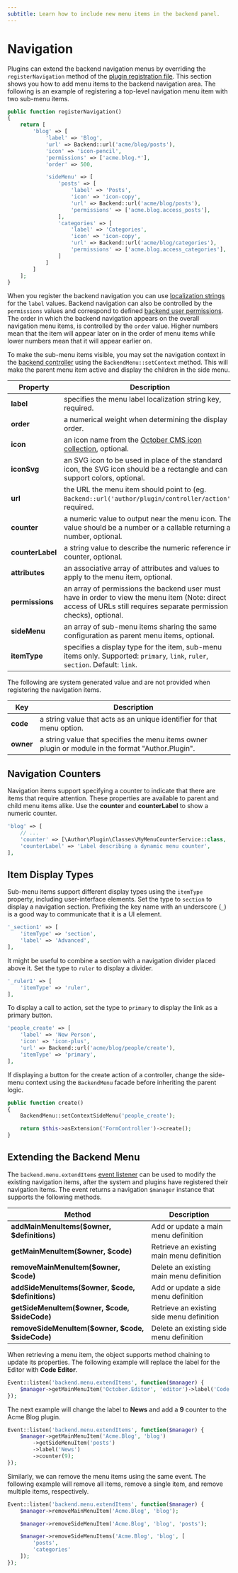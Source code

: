 ```yaml
---
subtitle: Learn how to include new menu items in the backend panel.
---
```

# Navigation

Plugins can extend the backend navigation menus by overriding the `registerNavigation` method of the [plugin registration file](../extending.md). This section shows you how to add menu items to the backend navigation area. The following is an example of registering a top-level navigation menu item with two sub-menu items.

```php
public function registerNavigation()
{
    return [
        'blog' => [
            'label' => 'Blog',
            'url' => Backend::url('acme/blog/posts'),
            'icon' => 'icon-pencil',
            'permissions' => ['acme.blog.*'],
            'order' => 500,

            'sideMenu' => [
                'posts' => [
                    'label' => 'Posts',
                    'icon' => 'icon-copy',
                    'url' => Backend::url('acme/blog/posts'),
                    'permissions' => ['acme.blog.access_posts'],
                ],
                'categories' => [
                    'label' => 'Categories',
                    'icon' => 'icon-copy',
                    'url' => Backend::url('acme/blog/categories'),
                    'permissions' => ['acme.blog.access_categories'],
                ]
            ]
        ]
    ];
}
```

When you register the backend navigation you can use [localization strings](../system/localization.md) for the `label` values. Backend navigation can also be controlled by the `permissions` values and correspond to defined [backend user permissions](./permissions.md). The order in which the backend navigation appears on the overall navigation menu items, is controlled by the `order` value. Higher numbers mean that the item will appear later on in the order of menu items while lower numbers mean that it will appear earlier on.

To make the sub-menu items visible, you may set the navigation context in the [backend controller](../system/controllers.md) using the `BackendMenu::setContext` method. This will make the parent menu item active and display the children in the side menu.

Property | Description
------------- | -------------
**label** | specifies the menu label localization string key, required.
**order** | a numerical weight when determining the display order.
**icon** | an icon name from the [October CMS icon collection](../../element/available-icons.md), optional.
**iconSvg** | an SVG icon to be used in place of the standard icon, the SVG icon should be a rectangle and can support colors, optional.
**url** | the URL the menu item should point to (eg. `Backend::url('author/plugin/controller/action')`, required.
**counter** | a numeric value to output near the menu icon. The value should be a number or a callable returning a number, optional.
**counterLabel** | a string value to describe the numeric reference in counter, optional.
**attributes** | an associative array of attributes and values to apply to the menu item, optional.
**permissions** | an array of permissions the backend user must have in order to view the menu item (Note: direct access of URLs still requires separate permission checks), optional.
**sideMenu** | an array of sub-menu items sharing the same configuration as parent menu items, optional.
**itemType** | specifies a display type for the item, sub-menu items only. Supported: `primary`, `link`, `ruler`, `section`. Default: `link`.

The following are system generated value and are not provided when registering the navigation items.

Key | Description
------------- | -------------
**code** | a string value that acts as an unique identifier for that menu option.
**owner** | a string value that specifies the menu items owner plugin or module in the format "Author.Plugin".

## Navigation Counters

Navigation items support specifying a counter to indicate that there are items that require attention. These properties are available to parent and child menu items alike. Use the **counter** and **counterLabel** to show a numeric counter.

```php
'blog' => [
    // ...
    'counter' => [\Author\Plugin\Classes\MyMenuCounterService::class, 'getCounterMethod'],
    'counterLabel' => 'Label describing a dynamic menu counter',
],
```

## Item Display Types

Sub-menu items support different display types using the `itemType` property, including user-interface elements. Set the type to `section` to display a navigation section. Prefixing the key name with an underscore (`_`) is a good way to communicate that it is a UI element.

```php
'_section1' => [
    'itemType' => 'section',
    'label' => 'Advanced',
],
```

It might be useful to combine a section with a navigation divider placed above it. Set the type to `ruler` to display a divider.

```php
'_ruler1' => [
    'itemType' => 'ruler',
],
```

To display a call to action, set the type to `primary` to display the link as a primary button.

```php
'people_create' => [
    'label' => 'New Person',
    'icon' => 'icon-plus',
    'url' => Backend::url('acme/blog/people/create'),
    'itemType' => 'primary',
],
```

If displaying a button for the create action of a controller, change the side-menu context using the `BackendMenu` facade before inheriting the parent logic.

```php
public function create()
{
    BackendMenu::setContextSideMenu('people_create');

    return $this->asExtension('FormController')->create();
}
```

## Extending the Backend Menu

The `backend.menu.extendItems` [event listener](../extending.md) can be used to modify the existing navigation items, after the system and plugins have registered their navigation items. The event returns a navigation `$manager` instance that supports the following methods.

Method | Description
------------- | -------------
**addMainMenuItems($owner, $definitions)** | Add or update a main menu definition
**getMainMenuItem($owner, $code)** | Retrieve an existing main menu definition
**removeMainMenuItem($owner, $code)** | Delete an existing main menu definition
**addSideMenuItems($owner, $code, $definitions)** | Add or update a side menu definition
**getSideMenuItem($owner, $code, $sideCode)** | Retrieve an existing side menu definition
**removeSideMenuItem($owner, $code, $sideCode)** | Delete an existing side menu definition

When retrieving a menu item, the object supports method chaining to update its properties. The following example will replace the label for the Editor with **Code Editor**.

```php
Event::listen('backend.menu.extendItems', function($manager) {
    $manager->getMainMenuItem('October.Editor', 'editor')->label('Code Editor');
});
```

The next example will change the label to **News** and add a **9** counter to the Acme Blog plugin.

```php
Event::listen('backend.menu.extendItems', function($manager) {
    $manager->getMainMenuItem('Acme.Blog', 'blog')
        ->getSideMenuItem('posts')
        ->label('News')
        ->counter(9);
});
```

Similarly, we can remove the menu items using the same event. The following example will remove all items, remove a single item, and remove multiple items, respectively.

```php
Event::listen('backend.menu.extendItems', function($manager) {
    $manager->removeMainMenuItem('Acme.Blog', 'blog');

    $manager->removeSideMenuItem('Acme.Blog', 'blog', 'posts');

    $manager->removeSideMenuItems('Acme.Blog', 'blog', [
        'posts',
        'categories'
    ]);
});
```
